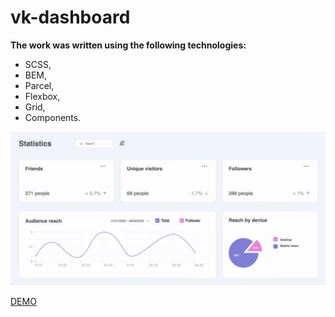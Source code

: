 # vk-dashboard
__The work was written using the following technologies:__ 
* SCSS,
* BEM,
* Parcel,
* Flexbox,
* Grid,
* Components.
<img src='preview.png'>

[DEMO]()
